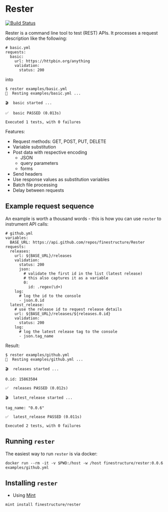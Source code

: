 # Rester

[![Build Status](https://travis-ci.org/finestructure/Rester.svg?branch=develop)](https://travis-ci.org/finestructure/Rester)

Rester is a command line tool to test (REST) APIs. It processes a request description like the following:

```
# basic.yml
requests:
  basic:
    url: https://httpbin.org/anything
    validation:
      status: 200
```

into

```
$ rester examples/basic.yml 
🚀  Resting examples/basic.yml ...

🎬  basic started ...

✅  basic PASSED (0.013s)

Executed 1 tests, with 0 failures
```

Features:

- Request methods: GET, POST, PUT, DELETE
- Variable substitution
- Post data with respective encoding
  - JSON
  - query parameters
  - forms
- Send headers
- Use response values as substitution variables
- Batch file processing
- Delay between requests
  

## Example request sequence

An example is worth a thousand words - this is how you can use `rester` to instrument API calls:

```
# github.yml
variables:
  BASE_URL: https://api.github.com/repos/finestructure/Rester
requests:
  releases:
    url: ${BASE_URL}/releases
    validation:
      status: 200
      json:
        # validate the first id in the list (latest release)
        # this also captures it as a variable
        0:
          id: .regex(\d+)
    log:
      # log the id to the console
      - json.0.id
  latest_release:
    # use the release id to request release details
    url: ${BASE_URL}/releases/${releases.0.id}
    validation:
      status: 200
    log:
      # log the latest release tag to the console
      - json.tag_name
```

Result:

```
$ rester examples/github.yml
🚀  Resting examples/github.yml ...

🎬  releases started ...

0.id: 15863504

✅  releases PASSED (0.012s)

🎬  latest_release started ...

tag_name: "0.0.6"

✅  latest_release PASSED (0.011s)

Executed 2 tests, with 0 failures
```

## Running `rester`

The easiest way to run `rester` is via docker:

```
docker run --rm -it -v $PWD:/host -w /host finestructure/rester:0.0.6 examples/github.yml
```

## Installing `rester`

- Using [Mint](https://github.com/yonaskolb/Mint)

```
mint install finestructure/rester
```
